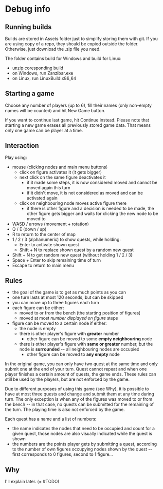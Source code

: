 # Debug info

## Running builds

Builds are stored in Assets folder just to simplify storing them with git.
If you are using copy of a repo, they should be copied outside the folder.
Otherwise, just download the .zip file you need.

The folder contains build for Windows and build for Linux:

- unzip coresponding build
- on Windows, run Zanzibar.exe
- on Linux, run LinuxBuild.x86_64

## Starting a game

Choose any number of players (up to 6),
fill their names (only non-empty names will be counted)
and hit New Game button.

If you want to continue last game, hit Continue instead.
Please note that starting a new game erases all previously stored game data.
That means only one game can be player at a time.

## Interaction

Play using:

- mouse (clicking nodes and main menu buttons)
  - click on figure activates it (it gets bigger)
  - next click on the same figure deactivates it
    - if it made some steps, it is now considered moved
    and cannot be moved again this turn
    - if it didn't move,
    it is not considered as moved and can be activated again
  - click on neighbouring node moves active figure there
    - if there is other figure and a decision is needed to be made,
    the other figure gets bigger
    and waits for clicking the new node to be moved to
- WASD / arrows (movement + rotation)
- Q / E (down / up)
- R to return to the center of map
- 1 / 2 / 3 (alphanumeric) to show quests, while holding:
  - Enter to activate shown quest
  - Shift + N to replace shown quest by a random new quest
- Shift + N to get random new quest (without holding 1 / 2 / 3)
- Space + Enter to skip remaining time of turn
- Escape to return to main menu

## Rules

- the goal of the game is to get as much points as you can
- one turn lasts at most 120 seconds, but can be skipped
- you can move up to three figures each turn
- each figure can be either:
  - moved to or from the bench (the starting position of figures)
  - moved at most *number displayed on figure* steps
- figure can be moved to a certain node if either:
  - the node is empty
  - there is other player's figure with **greater** number
    - other figure can be moved to some **empty neighbouring** node
  - there is other player's figure with **same or greater** number,
  but the node is **surrounded** -- all neighbouring nodes are occupied
    - other figure can be moved to **any empty** node

In the original game, you can only have two quest at the same time
and only submit one at the end of your turn.
Quest cannot repeat and when one player finishes a certain amount of quests,
the game ends.
These rules can still be used by the players,
but are not enforced by the game.

Due to different purposes of using this game (see Why),
it is possible to have at most three quests
and change and submit them at any time during turn.
The only exception is when any of the figures was moved
to or from the bench -- in that case, no quests can be submitted
for the remaining of the turn.
The playing time is also not enforced by the game.

Each quest has a name and a list of numbers:

- the name indicates the nodes that need to be occupied and count
for a given quest, those nodes are also visually indicated while
the quest is shown
- the numbers are the points player gets by submitting a quest,
according to the number of own figures occupying nodes shown by
the quest -- first corresponds to 0 figures, second to 1 figure...

## Why

I'll explain later. (= #TODO)
